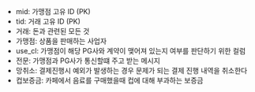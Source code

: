 + mid: 가맹점 고유 ID (PK)
+ tid: 거래 고유 ID (PK)
+ 거래: 돈과 관련된 모든 것
+ 가맹점: 상품을 판매하는 사업자
+ use_cl: 가맹점이 해당 PG사와 계약이 맺어져 있는지 여부를 판단하기 위한 컬럼
+ 전문: 가맹점과 PG사가 통신할떄 주고 받는 메시지
+ 망취소: 결제진행시 예외가 발생하는 경우 문제가 되는 결제 진행 내역을 취소한다
+ 컵보증금: 카페에서 음료를 구매했을때 컵에 대해 부과하는 보증금